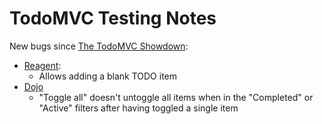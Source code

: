 # TodoMVC Testing Notes

New bugs since [The TodoMVC Showdown](https://wickstrom.tech/programming/2020/07/02/the-todomvc-showdown-testing-with-webcheck.html):

* [Reagent](https://todomvc.com/examples/reagent/#/): 
    - Allows adding a blank TODO item
* [Dojo](https://todomvc.com/examples/dojo/)
    - "Toggle all" doesn't untoggle all items when in the "Completed"
      or "Active" filters after having toggled a single item
